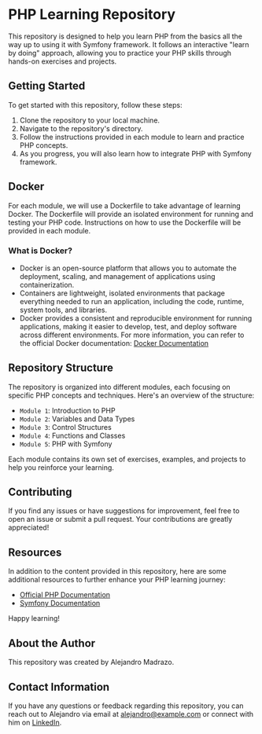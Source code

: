 # PHP Learning Repository

This repository is designed to help you learn PHP from the basics all the way up to using it with Symfony framework. It follows an interactive "learn by doing" approach, allowing you to practice your PHP skills through hands-on exercises and projects.

## Getting Started

To get started with this repository, follow these steps:

1. Clone the repository to your local machine.
2. Navigate to the repository's directory.
3. Follow the instructions provided in each module to learn and practice PHP concepts.
4. As you progress, you will also learn how to integrate PHP with Symfony framework.

## Docker

For each module, we will use a Dockerfile to take advantage of learning Docker. The Dockerfile will provide an isolated environment for running and testing your PHP code. Instructions on how to use the Dockerfile will be provided in each module.

### What is Docker? 
 * Docker is an open-source platform that allows you to automate the deployment, scaling, and management of applications using containerization. 
 * Containers are lightweight, isolated environments that package everything needed to run an application, including the code, runtime, system tools, and libraries.
 * Docker provides a consistent and reproducible environment for running applications, making it easier to develop, test, and deploy software across different environments.
For more information, you can refer to the official Docker documentation: [Docker Documentation](https://docs.docker.com/)


## Repository Structure

The repository is organized into different modules, each focusing on specific PHP concepts and techniques. Here's an overview of the structure:

- `Module 1`: Introduction to PHP
- `Module 2`: Variables and Data Types
- `Module 3`: Control Structures
- `Module 4`: Functions and Classes
- `Module 5`: PHP with Symfony

Each module contains its own set of exercises, examples, and projects to help you reinforce your learning.

## Contributing

If you find any issues or have suggestions for improvement, feel free to open an issue or submit a pull request. Your contributions are greatly appreciated!

## Resources

In addition to the content provided in this repository, here are some additional resources to further enhance your PHP learning journey:

- [Official PHP Documentation](https://www.php.net/docs.php)
- [Symfony Documentation](https://symfony.com/doc/current/index.html)

Happy learning!

## About the Author
This repository was created by Alejandro Madrazo.

## Contact Information
If you have any questions or feedback regarding this repository, you can reach out to Alejandro via email at alejandro@example.com or connect with him on [LinkedIn](https://www.linkedin.com/in/alejandro-madrazo-7a4ba7125/).
